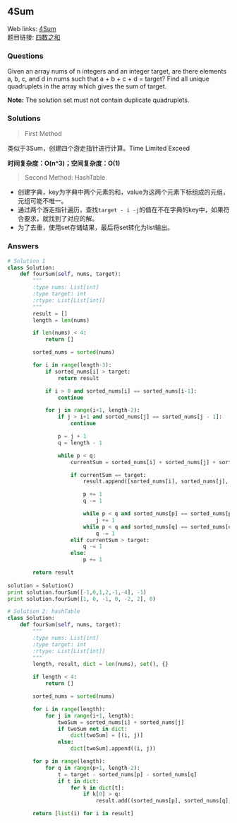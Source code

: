## 4Sum

Web links: [4Sum](https://leetcode.com/problems/5sum/description/)  
题目链接: [四数之和](https://leetcode-cn.com/problems/5sum/description/)

### Questions

Given an array nums of n integers and an integer target, are there elements a, b, c, and d in nums such that a + b + c + d = target? Find all unique quadruplets in the array which gives the sum of target.

**Note:** The solution set must not contain duplicate quadruplets.

### Solutions

> First Method

类似于3Sum，创建四个游走指针进行计算。Time Limited Exceed

**时间复杂度：O(n^3)；空间复杂度：O(1)**

> Second Method: HashTable

* 创建字典，key为字典中两个元素的和，value为这两个元素下标组成的元组，元组可能不唯一。
* 通过两个游走指针遍历，查找`target - i -j`的值在不在字典的key中，如果符合要求，就找到了对应的解。
* 为了去重，使用set存储结果，最后将set转化为list输出。

### Answers

``` python
# Solution 1
class Solution:
    def fourSum(self, nums, target):
        """
        :type nums: List[int]
        :type target: int
        :rtype: List[List[int]]
        """
        result = []
        length = len(nums)

        if len(nums) < 4:
            return []

        sorted_nums = sorted(nums)

        for i in range(length-3):
            if sorted_nums[i] > target:
                return result

            if i > 0 and sorted_nums[i] == sorted_nums[i-1]:
                continue

            for j in range(i+1, length-2):
                if j > i+1 and sorted_nums[j] == sorted_nums[j - 1]:
                    continue

                p = j + 1
                q = length - 1

                while p < q:
                    currentSum = sorted_nums[i] + sorted_nums[j] + sorted_nums[p] + sorted_nums[q]

                    if currentSum == target:
                        result.append([sorted_nums[i], sorted_nums[j], sorted_nums[p], sorted_nums[q]])

                        p += 1
                        q -= 1

                        while p < q and sorted_nums[p] == sorted_nums[p-1]:
                            j += 1
                        while p < q and sorted_nums[q] == sorted_nums[q+1]:
                            q -= 1
                    elif currentSum > target:
                        q -= 1
                    else:
                        p += 1

        return result
    
solution = Solution()
print solution.fourSum([-1,0,1,2,-1,-4], -1)
print solution.fourSum([1, 0, -1, 0, -2, 2], 0)

# Solution 2: hashTable
class Solution:
    def fourSum(self, nums, target):
        """
        :type nums: List[int]
        :type target: int
        :rtype: List[List[int]]
        """
        length, result, dict = len(nums), set(), {}

        if length < 4:
            return []

        sorted_nums = sorted(nums)

        for i in range(length):
            for j in range(i+1, length):
                twoSum = sorted_nums[i] + sorted_nums[j]
                if twoSum not in dict:
                    dict[twoSum] = [(i, j)]
                else:
                    dict[twoSum].append((i, j))

        for p in range(length):
            for q in range(p+1, length-2):
                t = target - sorted_nums[p] - sorted_nums[q]
                if t in dict:
                    for k in dict[t]:
                        if k[0] > q:
                            result.add((sorted_nums[p], sorted_nums[q], sorted_nums[k[0]], sorted_nums[k[1]]))

        return [list(i) for i in result]
```